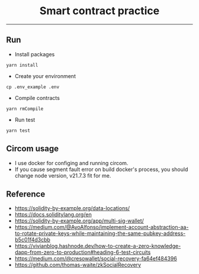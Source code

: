 <div align="center">
  <h1>Smart contract practice</h1>
</div>

---

## Run

- Install packages

```shell
yarn install
```

- Create your environment

```shell
cp .env_example .env
```

- Compile contracts

```shell
yarn rmCompile
```

- Run test

```shell
yarn test
```

## Circom usage

- I use docker for configing and running circom.
- If you cause segment fault error on build docker's process, you should change node version, v21.7.3 fit for me.

## Reference

- https://solidity-by-example.org/data-locations/
- https://docs.soliditylang.org/en
- https://solidity-by-example.org/app/multi-sig-wallet/
- https://medium.com/@AyoAlfonso/implement-account-abstraction-aa-to-rotate-private-keys-while-maintaining-the-same-pubkey-address-b5c01f4d3cbb
- https://vivianblog.hashnode.dev/how-to-create-a-zero-knowledge-dapp-from-zero-to-production#heading-6-test-circuits
- https://medium.com/@cresowallet/social-recovery-fa64ef484396
- https://github.com/thomas-waite/zkSocialRecovery
